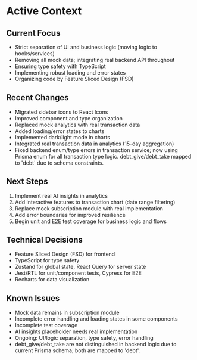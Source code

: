 # Active Context

## Current Focus

- Strict separation of UI and business logic (moving logic to hooks/services)
- Removing all mock data; integrating real backend API throughout
- Ensuring type safety with TypeScript
- Implementing robust loading and error states
- Organizing code by Feature Sliced Design (FSD)

## Recent Changes

- Migrated sidebar icons to React Icons
- Improved component and type organization
- Replaced mock analytics with real transaction data
- Added loading/error states to charts
- Implemented dark/light mode in charts
- Integrated real transaction data in analytics (15-day aggregation)
- Fixed backend enum/type errors in transaction service; now using Prisma enum for all transaction type logic. debt_give/debt_take mapped to 'debt' due to schema constraints.

## Next Steps

1. Implement real AI insights in analytics
2. Add interactive features to transaction chart (date range filtering)
3. Replace mock subscription module with real implementation
4. Add error boundaries for improved resilience
5. Begin unit and E2E test coverage for business logic and flows

## Technical Decisions

- Feature Sliced Design (FSD) for frontend
- TypeScript for type safety
- Zustand for global state, React Query for server state
- Jest/RTL for unit/component tests, Cypress for E2E
- Recharts for data visualization

## Known Issues

- Mock data remains in subscription module
- Incomplete error handling and loading states in some components
- Incomplete test coverage
- AI insights placeholder needs real implementation
- Ongoing: UI/logic separation, type safety, error handling
- debt_give/debt_take are not distinguished in backend logic due to current Prisma schema; both are mapped to 'debt'. 